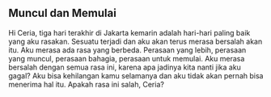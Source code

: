 ## Muncul dan Memulai

Hi Ceria, tiga hari terakhir di Jakarta kemarin adalah hari-hari paling baik yang aku rasakan.
Sesuatu terjadi dan aku akan terus merasa bersalah akan itu. Aku merasa ada rasa yang berbeda.
Perasaan yang lebih, perasaan yang muncul, perasaan bahagia, perasaan untuk memulai.
Aku merasa bersalah dengan semua rasa ini, karena apa jadinya kita nanti jika aku gagal?
Aku bisa kehilangan kamu selamanya dan aku tidak akan pernah bisa menerima hal itu.
Apakah rasa ini salah, Ceria?
